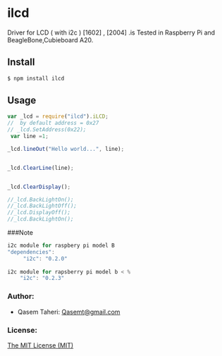 # ilcd
Driver for LCD ( with i2c )  [1602] , [2004] .is Tested in Raspberry Pi and BeagleBone,Cubieboard A20.
## Install
````bash
$ npm install ilcd
````

## Usage
````javascript
var _lcd = require("ilcd").iLCD;
//  by default address = 0x27
// _lcd.SetAddress(0x22);
 var line =1;

_lcd.lineOut("Hello world...", line);


_lcd.ClearLine(line);


_lcd.ClearDisplay();

//_lcd.BackLightOn();
//_lcd.BackLightOff();
//_lcd.DisplayOff();
//_lcd.BackLightOn();


````

###Note 
```javascript
i2c module for raspbery pi model B
"dependencies":
     "i2c": "0.2.0"
 
i2c module for rapsberry pi model b < %
    "i2c": "0.2.3"
 ```   
   
### Author:

* Qasem Taheri: Qasemt@gmail.com


### License:
 [The MIT License (MIT)](http://opensource.org/licenses/MIT)

